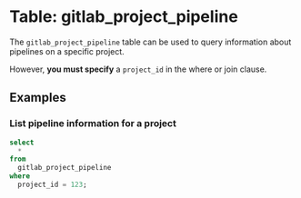 # Table: gitlab_project_pipeline

The `gitlab_project_pipeline` table can be used to query information about pipelines on a specific project.

However, **you must specify** a `project_id` in the where or join clause.

## Examples

### List pipeline information for a project

```sql
select
  *
from
  gitlab_project_pipeline
where
  project_id = 123;
```
